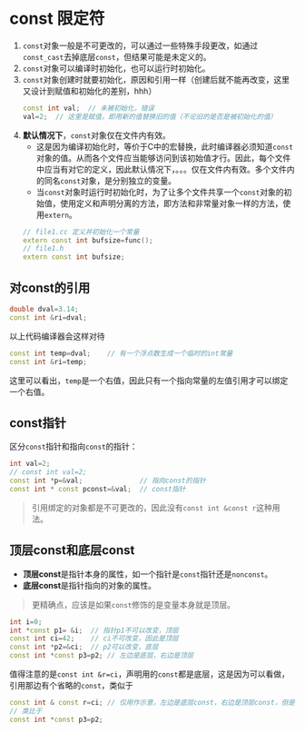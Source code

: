 # const 限定符

1. `const`对象一般是不可更改的，可以通过一些特殊手段更改，如通过`const_cast`去掉底层`const`，但结果可能是未定义的。
2. `const`对象可以编译时初始化，也可以运行时初始化。
2. `const`对象创建时就要初始化，原因和引用一样（创建后就不能再改变，这里又设计到赋值和初始化的差别，hhh）
    ```c++
    const int val;  // 未被初始化，错误 
    val=2;  // 这里是赋值，即用新的值替换旧的值（不论旧的是否是被初始化的值）
    ```
3. **默认情况下**，`const`对象仅在文件内有效。 
    - 这是因为编译初始化时，等价于C中的宏替换，此时编译器必须知道`const`对象的值。从而各个文件应当能够访问到该初始值才行。因此，每个文件中应当有对它的定义，因此默认情况下，。。。仅在文件内有效。多个文件内的同名`const`对象，是分别独立的变量。
    - 当`const`对象时运行时初始化时，为了让多个文件共享一个`const`对象的初始值，使用定义和声明分离的方法，即方法和非常量对象一样的方法，使用`extern`。
    ```c++
    // file1.cc 定义并初始化一个常量
    extern const int bufsize=func();
    // file1.h
    extern const int bufsize;
    ```
## 对const的引用

```c++
double dval=3.14;
const int &ri=dval;
```
以上代码编译器会这样对待
```c++
const int temp=dval;    // 有一个浮点数生成一个临时的int常量
const int &ri=temp;
```
这里可以看出，`temp`是一个右值，因此只有一个指向常量的左值引用才可以绑定一个右值。

## const指针

区分`const`指针和指向`const`的指针：
```c++
int val=2;
// const int val=2;
const int *p=&val;              // 指向const的指针
const int * const pconst=&val;  // const指针
```

> 引用绑定的对象都是不可更改的，因此没有`const int &const r`这种用法。

## 顶层const和底层const

- **顶层const**是指针本身的属性，如一个指针是`const`指针还是`nonconst`。
- **底层const**是指针指向的对象的属性。

> 更精确点，应该是如果`const`修饰的是变量本身就是顶层。

```c++
int i=0;
int *const p1= &i;  // 指针p1不可以改变，顶层
const int ci=42;    // ci不可改变，因此是顶层
const int *p2=&ci;  // p2可以改变，底层
const int *const p3=p2; // 左边是底层，右边是顶层
```
值得注意的是`const int &r=ci`，声明用的`const`都是底层，这是因为可以看做，引用那边有个省略的`const`，类似于
```c++
const int & const r=ci; // 仅用作示意，左边是底层const，右边是顶层const，但是右边实际上是不存在的
// 类比于
const int *const p3=p2;
```